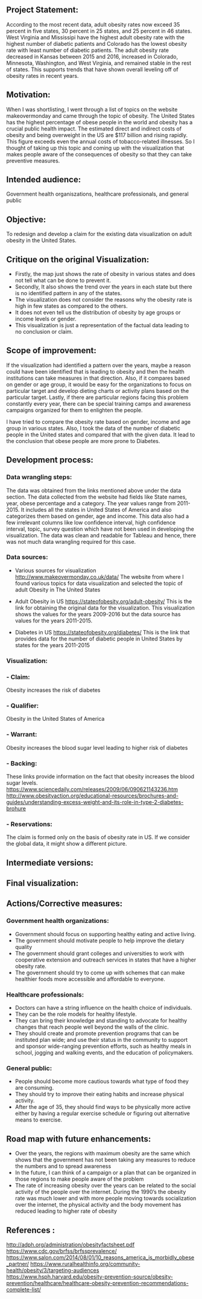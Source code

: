 

## Project Statement:

According to the most recent data, adult obesity rates now exceed 35 percent in five states, 30 percent in 25 states, and 25 percent in 46 states. West Virginia and Mississipi have the highest adult obesity rate with the highest number of diabetic patients and Colorado has the lowest obesity rate with least number of diabetic patients.
The adult obesity rate decreased in Kansas between 2015 and 2016, increased in Colorado, Minnesota, Washington, and West Virginia, and remained stable in the rest of states. This supports trends that have shown overall leveling off of obesity rates in recent years.

## Motivation:
When I was shortlisting, I went through a list of topics on the website makeovermonday and came through the topic of obesity. The United States has the highest percentage of obese people in the world and obesity has a crucial public health impact. The estimated direct and indirect costs of obesity and being overweight in the US are $117 billion and rising rapidly. This figure exceeds even the annual costs of tobacco-related illnesses. So I thought of taking up this topic and coming up with the visualization that makes people aware of the consequences of obesity so that they can take preventive measures.

## Intended audience:
Government health organiszations, healthcare professionals, and general public

## Objective:
To redesign and develop a claim for the existing data visualization on adult obesity in the United States.

## Critique on the original Visualization:

- Firstly, the map just shows the rate of obesity in various states and does not tell what can be done to prevent it.
- Secondly, It also shows the trend over the years in each state but there is no identified pattern in any of the states.
- The visualization does not consider the reasons why the obesity rate is high in few states as compared to the others.
- It does not even tell us the distribution of obesity by age groups or income levels or gender.
- This visualization is just a representation of the factual data leading to no conclusion or claim.

## Scope of improvement:
If the visualization had identified a pattern over the years, maybe a reason could have been identified that is leading to obesity and then the health institutions can take measures in that direction.
Also, if it compares based on gender or age group, it would be easy for the organizations to focus on particular target and develop dieting charts or activity plans based on the particular target.
Lastly, if there are particular regions facing this problem constantly every year, there can be special training camps and awareness campaigns organized for them to enlighten the people.

I have tried to compare the obesity rate based on gender, income and age group in various states. Also, I took the data of the number of diabetic people in the United states and compared that with the given data. It lead to the conclusion that obese people are more prone to Diabetes.


## Development process:


### Data wrangling steps:
The data was obtained from the links mentioned above under the data section. The data collected from the website had fields like State names, year, obese percentage and a category. The year values range from 2011-2015. It includes all the states in United States of America and also categorizes them based on gender, age and income. 
This data also had a few irrelevant columns like low confidence interval, high confidence interval, topic, survey question which have not been used in developing the visualization.
The data was clean and readable for Tableau and hence, there was not much data wrangling required for this case.

### Data sources:
- Various sources for visualization
http://www.makeovermonday.co.uk/data/ 
The website from where I found various topics for data visualization and selected the topic of adult Obesity in The United States

- Adult Obesity in US
https://stateofobesity.org/adult-obesity/
This is the link for obtaining the original data for the visualization. This visualization shows the values for the years 2009-2016 but the data source has values for the years 2011-2015.

- Diabetes in US
https://stateofobesity.org/diabetes/
This is the link that provides data for the number of diabetic people in United States by states for the years 2011-2015


### Visualization:

### - Claim:
Obesity increases the risk of diabetes

### - Qualifier:
Obesity in the United States of America

### - Warrant:
Obesity increases the blood sugar level leading to higher risk of diabetes

### - Backing:
These links provide information on the fact that obesity increases the blood sugar levels.
https://www.sciencedaily.com/releases/2009/06/090621143236.htm
http://www.obesityaction.org/educational-resources/brochures-and-guides/understanding-excess-weight-and-its-role-in-type-2-diabetes-brohure

### - Reservations:
The claim is formed only on the basis of obesity rate in US. If we consider the global data, it might show a different picture. 

## Intermediate versions:

## Final visualization:


## Actions/Corrective measures:
### Government health organizations:
- Government should focus on supporting healthy eating and active living.
- The government should motivate people to help improve the dietary quality
- The government should grant colleges and universities to work with cooperative extension and outreach services in states that have a higher obesity rate.
- The government should try to come up with schemes that can make healthier foods more accessible and affordable to everyone.

### Healthcare professionals:
- Doctors can have a string influence on the health choice of individuals.
- They can be the role models for healthy lifestyle.
- They can bring their knowledge and standing to advocate for healthy changes that reach people well beyond the walls of the clinic.
- They should create and promote prevention programs that can be instituted plan wide; and use their status in the community to support and sponsor wide-ranging prevention efforts, such as healthy meals in school, jogging and walking events, and the education of policymakers.

### General public:
- People should become more cautious towards what type of food they are consuming.
- They should try to improve their eating habits and increase physical activity.
- After the age of 35, they should find ways to be physically more active either by having a regular exercise schedule or figuring out alternative means to exercise.

## Road map with future enhancements:
- Over the years, the regions with maximum obesity are the same which shows that the government has not been taking any measures to reduce the numbers and to spread awareness  
- In the future, I can think of a campaign or a plan that can be organized in those regions to make people aware of the problem
- The rate of increasing obesity over the years can be related to the social activity of the people over the internet. During the 1990’s the obesity rate was much lower and with more people moving towards socialization over the internet, the physical activity and the body movement has reduced leading to higher rate of obesity


## References : 

http://adph.org/administration/obesityfactsheet.pdf
https://www.cdc.gov/brfss/brfssprevalence/
https://www.salon.com/2014/08/01/10_reasons_america_is_morbidly_obese_partner/
https://www.ruralhealthinfo.org/community-health/obesity/3/targeting-audiences
https://www.hsph.harvard.edu/obesity-prevention-source/obesity-prevention/healthcare/healthcare-obesity-prevention-recommendations-complete-list/


 


